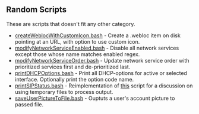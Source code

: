 ## Random Scripts
These are scripts that doesn't fit any other category.

* [createWeblocWithCustomIcon.bash](https://github.com/erikberglund/Scripts/blob/master/Random%20Scripts/createWeblocWithCustomIcon.bash) - Create a .webloc item on disk pointing at an URL, with option to use custom icon.
* [modifyNetworkServiceEnabled.bash](https://github.com/erikberglund/Scripts/blob/master/Random%20Scripts/modifyNetworkServiceEnabled.bash) - Disable all network services except those whose name matches enabled regex.
* [modifyNetworkServiceOrder.bash](https://github.com/erikberglund/Scripts/blob/master/Random%20Scripts/modifyNetworkServiceOrder.bash) - Update network service order with prioritized services first and de-prioritized last.
* [printDHCPOptions.bash](https://github.com/erikberglund/Scripts/blob/master/Tools/printDHCPOptions.bash) - Print all DHCP-options for active or selected interface. Optionally print the option code name.
* [printSIPStatus.bash](https://github.com/erikberglund/Scripts/blob/master/Random%20Scripts/printSIPStatus.bash) - Reimplementation of [this](https://github.com/rtrouton/rtrouton_scripts/blob/master/rtrouton_scripts/check_system_integrity_protection_status/check_system_integrity_protection_status.sh) script for a discussion on using temporary files to process output.
* [saveUserPictureToFile.bash](https://github.com/erikberglund/Scripts/blob/master/Random%20Scripts/saveUserPictureToFile.bash) - Ouptuts a user's account picture to passed file.